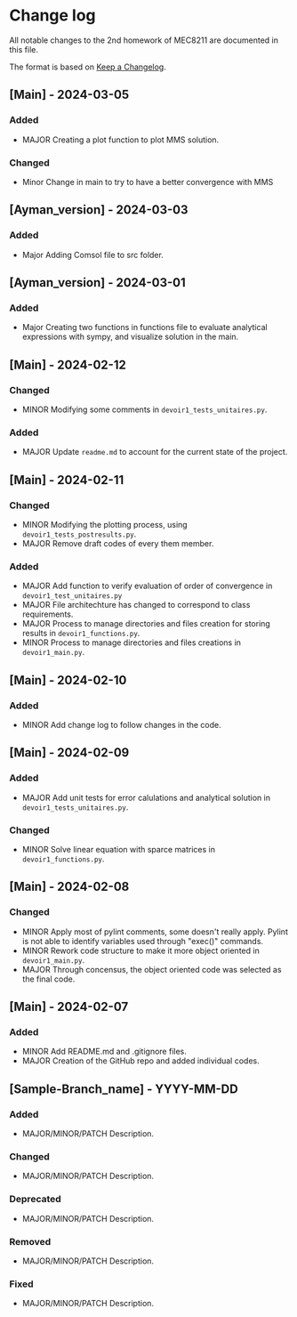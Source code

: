
# Change log
All notable changes to the 2nd homework of MEC8211 are documented in this file.

The format is based on [Keep a Changelog](http://keepachangelog.com/).

## [Main] - 2024-03-05

### Added

- MAJOR Creating a plot function to plot MMS solution.

### Changed 

- Minor Change in main to try to have a better convergence with MMS
  
## [Ayman_version] - 2024-03-03

### Added

- Major Adding Comsol file to src folder.

## [Ayman_version] - 2024-03-01

### Added

- Major Creating two functions in functions file to evaluate analytical expressions with sympy, and visualize solution in the main.
  
## [Main] - 2024-02-12

### Changed

- MINOR Modifying some comments in ``devoir1_tests_unitaires.py``.

### Added
 
- MAJOR Update ``readme.md`` to account for the current state of the project.
  
## [Main] - 2024-02-11

### Changed

- MINOR Modifying the plotting process, using ``devoir1_tests_postresults.py``.
- MAJOR Remove draft codes of every them member.

### Added

- MAJOR Add function to verify evaluation of order of convergence in ``devoir1_test_unitaires.py``
- MAJOR File architechture has changed to correspond to class requirements.
- MAJOR Process to manage directories and files creation for storing results in ``devoir1_functions.py``.
- MINOR Process to manage directories and files creations in ``devoir1_main.py``.

## [Main] - 2024-02-10

### Added

- MINOR Add change log to follow changes in the code.


## [Main] - 2024-02-09

### Added

- MAJOR Add unit tests for error calulations and analytical solution in ``devoir1_tests_unitaires.py``.


### Changed

- MINOR Solve linear equation with sparce matrices in ``devoir1_functions.py``.


## [Main] - 2024-02-08

### Changed

- MINOR Apply most of pylint comments, some doesn't really apply. Pylint is not able to identify variables used through "exec()" commands.
- MINOR Rework code structure to make it more object oriented in ``devoir1_main.py``.
- MAJOR Through concensus, the object oriented code was selected as the final code.


## [Main] - 2024-02-07

### Added

- MINOR Add README.md and .gitignore files.
- MAJOR Creation of the GitHub repo and added individual codes.


## [Sample-Branch_name] - YYYY-MM-DD

### Added

- MAJOR/MINOR/PATCH Description.

### Changed

- MAJOR/MINOR/PATCH Description.

### Deprecated

- MAJOR/MINOR/PATCH Description.

### Removed

- MAJOR/MINOR/PATCH Description.

### Fixed

- MAJOR/MINOR/PATCH Description.
